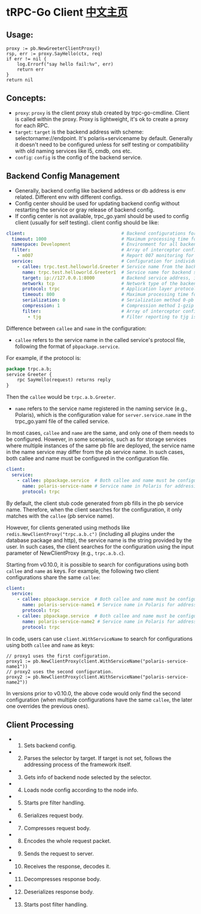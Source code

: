 # tRPC-Go Client [中文主页](README_CN.md)

## Usage:
```golang
proxy := pb.NewGreeterClientProxy()
rsp, err := proxy.SayHello(ctx, req)
if err != nil {
	log.Errorf("say hello fail:%v", err)
	return err
}
return nil
```

## Concepts:
- `proxy`: `proxy` is the client proxy stub created by trpc-go-cmdline. Client is called within the proxy. Proxy is lightweight, it's ok to create a proxy for each RPC.
- `target`: `target` is the backend address with scheme: selectorname://endpoint. It's polaris+servicename by default. Generally it doesn't need to be configured unless for self testing or compatibility with old naming services like l5, cmdb, ons etc.
- `config`: `config` is the config of the backend service.

## Backend Config Management
- Generally, backend config like backend address or db address is env related. Different env with different configs.
- Config center should be used for updating backend config without restarting the service or gray release of backend config. 
- If config center is not available, trpc_go.yaml should be used to config client (usually for self testing).
  client config should be like:

```yaml
client:                                    # Backend configurations for client calls
  timeout: 1000                            # Maximum processing time for requests to all backends
  namespace: Development                   # Environment for all backends
  filter:                                  # Array of interceptor configurations for all backends
    - m007                                 # Report 007 monitoring for all backend API requests
  service:                                 # Configuration for individual backends
    - callee: trpc.test.helloworld.Greeter # Service name from the backend's protocol file (pbpackage.service)
      name: trpc.test.helloworld.Greeter1  # Service name for backend service routing, registered in the name service
      target: ip://127.0.0.1:8000          # Backend service address, ip://ip:port polaris://servicename cl5://sid cmlb://appid ons://zkname
      network: tcp                         # Network type of the backend service (tcp udp)
      protocol: trpc                       # Application layer protocol (trpc http)
      timeout: 800                         # Maximum processing time for the current request
      serialization: 0                     # Serialization method 0-pb 2-json 3-flatbuffer (default: do not configure)
      compression: 1                       # Compression method 1-gzip 2-snappy 3-zlib (default: do not configure)
      filter:                              # Array of interceptor configurations for the individual backend
        - tjg                              # Filter reporting to tjg is added to the current backend after m007 
```

Difference between `callee` and `name` in the configuration:

* `callee` refers to the service name in the called service's protocol file, following the format of `pbpackage.service`.

For example, if the protocol is:
```protobuf
package trpc.a.b;
service Greeter {
    rpc SayHello(request) returns reply
}
```
Then the `callee` would be `trpc.a.b.Greeter`.

* `name` refers to the service name registered in the naming service (e.g., Polaris), which is the configuration value for `server.service.name` in the trpc_go.yaml file of the called service.

In most cases, `callee` and `name` are the same, and only one of them needs to be configured. However, in some scenarios, such as for storage services where multiple instances of the same pb file are deployed, the service name in the name service may differ from the pb service name. In such cases, both callee and name must be configured in the configuration file.

```yaml
client:
  service:
    - callee: pbpackage.service  # Both callee and name must be configured; callee is the pb service name for client proxy and configuration matching
      name: polaris-service-name # Service name in Polaris for addressing
      protocol: trpc
```

By default, the client stub code generated from pb fills in the pb service name. Therefore, when the client searches for the configuration, it only matches with the `callee` (pb service name).

However, for clients generated using methods like `redis.NewClientProxy("trpc.a.b.c")` (including all plugins under the database package and http), the service name is the string provided by the user. In such cases, the client searches for the configuration using the input parameter of NewClientProxy (e.g., `trpc.a.b.c`).

Starting from v0.10.0, it is possible to search for configurations using both `callee` and `name` as keys. For example, the following two client configurations share the same `callee`:

```yaml
client:
  service:
    - callee: pbpackage.service  # Both callee and name must be configured; callee is the pb service name for client proxy and configuration matching
      name: polaris-service-name1 # Service name in Polaris for addressing
      protocol: trpc
    - callee: pbpackage.service  # Both callee and name must be configured; callee is the pb service name for client proxy and configuration matching
      name: polaris-service-name2 # Service name in Polaris for addressing
      protocol: trpc
```

In code, users can use `client.WithServiceName` to search for configurations using both `callee` and `name` as keys:

```golang
// proxy1 uses the first configuration.
proxy1 := pb.NewClientProxy(client.WithServiceName("polaris-service-name1"))
// proxy2 uses the second configuration.
proxy2 := pb.NewClientProxy(client.WithServiceName("polaris-service-name2"))
```

In versions prior to v0.10.0, the above code would only find the second configuration (when multiple configurations have the same `callee`, the later one overrides the previous ones).

## Client Processing
- 1. Sets backend config.
- 2. Parses the selector by target. If target is not set, follows the addressing process of the framework itself.
- 3. Gets info of backend node selected by the selector.
- 4. Loads node config according to the node info.
- 5. Starts pre filter handling.
- 6. Serializes request body.
- 7. Compresses request body.
- 8. Encodes the whole request packet. 
- 9. Sends the request to server.
- 10. Receives the response, decodes it.
- 11. Decompresses response body.
- 12. Deserializes response body.
- 13. Starts post filter handling.